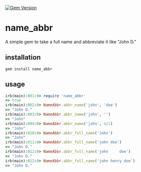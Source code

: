 [![Gem Version](https://badge.fury.io/rb/name_abbr.svg)](http://badge.fury.io/rb/name_abbr)

name_abbr
=========

A simple gem to take a full name and abbreviate it like "John D."

## installation

`gem install name_abbr`

## usage

```ruby
irb(main):001:0> require 'name_abbr'
=> true
irb(main):002:0> NameAbbr.abbr_name('john', 'doe')
=> "John D."
irb(main):003:0> NameAbbr.abbr_name('john', '')
=> "John"
irb(main):004:0> NameAbbr.abbr_name('john', nil)
=> "John"
irb(main):010:0> NameAbbr.abbr_full_name('John')
=> "John"
irb(main):011:0> NameAbbr.abbr_full_name('john doe')
=> "John D."
irb(main):012:0> NameAbbr.abbr_full_name('john     doe')
=> "John D."
irb(main):012:0> NameAbbr.abbr_full_name('john henry doe')
=> "John D."
```

